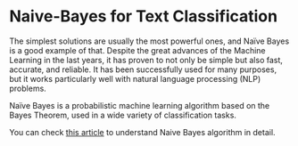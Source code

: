 # Naive-Bayes for Text Classification

The simplest solutions are usually the most powerful ones, and Naïve Bayes is a good example of that. Despite the great advances of the Machine Learning in the last years, it has proven to not only be simple but also fast, accurate, and reliable. It has been successfully used for many purposes, but it works particularly well with natural language processing (NLP) problems.

Naïve Bayes is a probabilistic machine learning algorithm based on the Bayes Theorem, used in a wide variety of classification tasks.

You can check [this article](https://www.theaidream.com/post/na%C3%AFve-bayes-algorithm-everything-you-need-to-know
) to understand Naive Bayes algorithm in detail.
